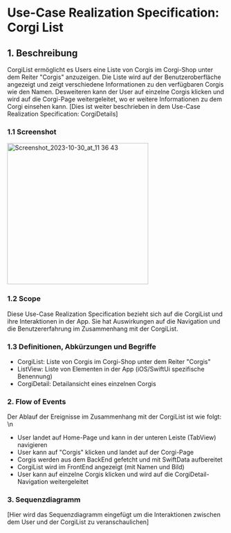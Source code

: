 # Use-Case Realization Specification: Corgi List

## 1. Beschreibung
CorgiList ermöglicht es Users eine Liste von Corgis im Corgi-Shop unter dem Reiter "Corgis" anzuzeigen. 
Die Liste wird auf der Benutzeroberfläche angezeigt und zeigt verschiedene Informationen zu den verfügbaren Corgis wie den Namen.
Desweiteren kann der User auf einzelne Corgis klicken und wird auf die Corgi-Page weitergeleitet, wo er weitere Informationen zu dem Corgi einsehen kann.
[Dies ist weiter beschrieben in dem Use-Case Realization Specification: CorgiDetails]

### 1.1 Screenshot
<img width="326" alt="Screenshot_2023-10-30_at_11 36 43" src="https://github.com/mausio/corgi-shop-doc/assets/122524882/f8f03db9-143a-428a-b439-bd6680693d1c">

### 1.2 Scope
Diese Use-Case Realization Specification bezieht sich auf die CorgiList und ihre Interaktionen in der App. Sie hat Auswirkungen auf die Navigation und die Benutzererfahrung im Zusammenhang mit der CorgiList.

### 1.3 Definitionen, Abkürzungen und Begriffe
- CorgiList: Liste von Corgis im Corgi-Shop unter dem Reiter "Corgis"
- ListView: Liste von Elementen in der App (iOS/SwiftUi spezifische Benennung)
- CorgiDetail: Detailansicht eines einzelnen Corgis

### 2. Flow of Events
Der Ablauf der Ereignisse im Zusammenhang mit der CorgiList ist wie folgt:
\n
- User landet auf Home-Page und kann in der unteren Leiste (TabView) navigieren
- User kann auf "Corgis" klicken und landet auf der Corgi-Page
- Corgis werden aus dem BackEnd gefetcht und mit SwiftData aufbereitet
- CorgiList wird im FrontEnd angezeigt (mit Namen und Bild)
- User kann auf einzelne Corgis klicken und wird auf die CorgiDetail-Navigation weitergeleitet

### 3. Sequenzdiagramm
[Hier wird das Sequenzdiagramm eingefügt um die Interaktionen zwischen dem User und der CorgiList zu veranschaulichen]